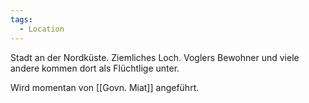 ```yaml
---
tags:
  - Location
---
```

Stadt an der Nordküste. Ziemliches Loch. Voglers Bewohner und viele andere kommen dort als Flüchtlige unter.

Wird momentan von [[Govn. Miat]] angeführt.